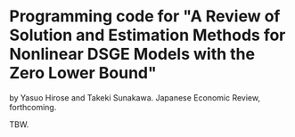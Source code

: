 # Programming code for "A Review of Solution and Estimation Methods for Nonlinear DSGE Models with the Zero Lower Bound"
by Yasuo Hirose and Takeki Sunakawa. Japanese Economic Review, forthcoming.

TBW.
